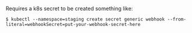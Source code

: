 
Requires a k8s secret to be created something like:

```shell-session
$ kubectl --namespace=staging create secret generic webhook --from-literal=webhookSecret=put-your-webhook-secret-here
```
